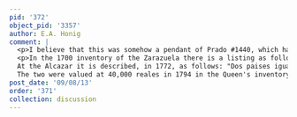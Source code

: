 ```yaml
---
pid: '372'
object_pid: '3357'
author: E.A. Honig
comment: |
  <p>I believe that this was somehow a pendant of Prado #1440, which has also been suggested but not pursued by Ertz and others. They are the same in one dimension (and their dimensions are unique for Jan) and could have been meant for a specific site. In the 1772 inventory this one was paired with a work by Jan Wildens (Prado #1896); those two are indeed of the same size and could be joined by the theme of water since the Wildens shows the waters of Spa, near tours(Sutton has pointed this out as well). In that work the staffage may be by Vrancx. But for the present work, the other Momper/Brueghel work is a much more logical pairing. Or perhaps the three were a set originally (separated by the time of the inventories below) and the theme was something about the health of country living?</p>
  <p>In the 1700 inventory of the Zarazuela there is a listing as follows:  "Dos paises de dos varas y media en cuadros flamencos con variedad de figuras, y en el uno hay unas lavanderas con ropa tendida, tasadas a 60 doblones cada una, pieza quinta, nums 66 y 67."<br />
  At the Alcazar it is described, in 1772, as follows: "Dos paises iguales, el uno con un lavadero y tendedero de ropa y otro en que exponen un mapa a una señora, originales flamencos de la escuela de Brueghel de dos varas de largo y ona vara y tercio de caida."<br />
  The two were valued at 40,000 reales in 1794 in the Queen's inventory, and at 60,000 in 1834, as works by Jan Brueghel.</p>
post_date: '09/08/13'
order: '371'
collection: discussion
---
```

